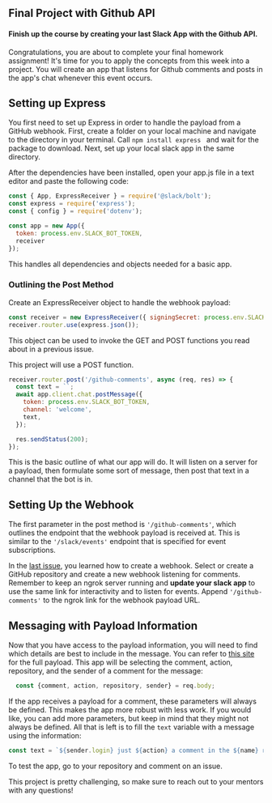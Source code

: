 ## Final Project with Github API

#### Finish up the course by creating your last Slack App with the Github API.

Congratulations, you are about to complete your final homework assignment! It's time for you to apply the concepts from this week into a project. You will create an app that listens for Github comments and posts in the app's chat whenever this event occurs.

## Setting up Express

You first need to set up Express in order to handle the payload from a GitHub webhook. First, create a folder on your local machine and navigate to the directory in your terminal. Call ```npm install express ``` and wait for the package to download. Next, set up your local slack app in the same directory. 

After the dependencies have been installed, open your app.js file in a text editor and paste the following code:

```javascript
const { App, ExpressReceiver } = require('@slack/bolt');
const express = require('express');
const { config } = require('dotenv');

const app = new App({
  token: process.env.SLACK_BOT_TOKEN,
  receiver
});
```

This handles all dependencies and objects needed for a basic app.

### Outlining the Post Method

Create an ExpressReceiver object to handle the webhook payload:

```javascript
const receiver = new ExpressReceiver({ signingSecret: process.env.SLACK_SIGNING_SECRET });
receiver.router.use(express.json());
```

This object can be used to invoke the GET and POST functions you read about in a previous issue. 

This project will use a POST function. 

```javascript
receiver.router.post('/github-comments', async (req, res) => { 
  const text = ``; 
  await app.client.chat.postMessage({
    token: process.env.SLACK_BOT_TOKEN,
    channel: 'welcome',
    text,
  });

  res.sendStatus(200);
});

```

This is the basic outline of what our app will do. It will listen on a server for a payload, then formulate some sort of message, then post that text in a channel that the bot is in. 

## Setting Up the Webhook

The first parameter in the post method is ```'/github-comments'```, which outlines the endpoint that the webhook payload is received at. This is similar to the ```'/slack/events'``` endpoint that is specified for event subscriptions. 

In the [last issue](https://github.com/FifiTeklemedhin/BitCamp/blob/master/Slack-Apps/week4/homework/responses/4.2-webhooks.md), you learned how to create a webhook. Select or create a GitHub repository and create a new webhook listening for comments. Remember to keep an ngrok server running and **update your slack app** to use the same link for interactivity and to listen for events. Append ```'/github-comments'``` to the ngrok link for the webhook payload URL. 

## Messaging with Payload Information

Now that you have access to the payload information, you will need to find which details are best to include in the message. You can refer to [this site](https://docs.github.com/en/free-pro-team@latest/developers/webhooks-and-events/webhook-events-and-payloads#commit_comment) for the full payload. This app will be selecting the comment, action, repository, and the sender of a comment for the message:

```javascript
  const {comment, action, repository, sender} = req.body;
```

If the app receives a payload for a comment, these parameters will always be defined. This makes the app more robust with less work. If you would like, you can add more parameters, but keep in mind that they might not always be defined. All that is left is to fill the ```text``` variable with a message using the information:

```javascript
const text = `${sender.login} just ${action} a comment in the ${name} repository. Comment: ${comment.body}`;
```

To test the app, go to your repository and comment on an issue. 

This project is pretty challenging, so make sure to reach out to your mentors with any questions!

